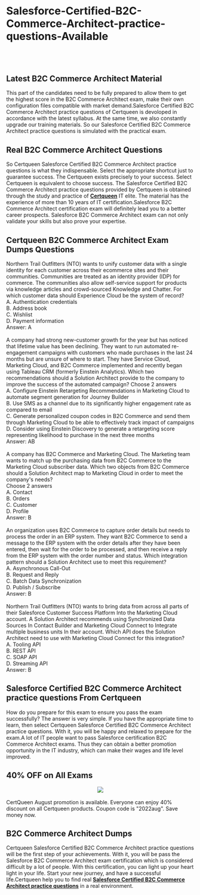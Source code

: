 # Salesforce-Certified-B2C-Commerce-Architect-practice-questions-Available
<h2>
	<br />
</h2>
<h2>
	Latest  B2C Commerce Architect Material
</h2>
This part of the candidates need to be fully prepared to allow them to get the highest score in the B2C Commerce Architect exam, make their own configuration files compatible with market demand.Salesforce Certified B2C Commerce Architect practice questions of Certqueen is devoloped in accordance with the latest syllabus. At the same time, we also constantly upgrade our training materials. So our Salesforce Certified B2C Commerce Architect practice questions is simulated with the practical exam.<br />
<h2>
	Real  B2C Commerce Architect Questions
</h2>
So Certqueen Salesforce Certified B2C Commerce Architect practice questions is what they indispensable. Select the appropriate shortcut just to guarantee success. The Certqueen exists precisely to your success. Select Certqueen is equivalent to choose success. The Salesforce Certified B2C Commerce Architect practice questions provided by Certqueen is obtained through the study and practice of <a href="http://www.certqueen.com/" target="_blank"><strong>Certqueen</strong></a> IT elite. The material has the experience of more than 10 years of IT certification.Salesforce B2C Commerce Architect certification exam will definitely lead you to a better career prospects. Salesforce B2C Commerce Architect exam can not only validate your skills but also prove your expertise.<br />
<h2 style="white-space:normal;">
	Certqueen B2C Commerce Architect Exam Dumps Questions
</h2>
<span style="white-space:normal;">Northern Trail Outfitters (NTO) wants to unify customer data with a single identity for each customer across their ecommerce sites and their communities. Communities are treated as an identity provider (IDP) for commerce. The communities also allow self-service support for products via knowledge articles and crowd-sourced Knowledge and Chatter. For which customer data should Experience Cloud be the system of record?</span><br style="white-space:normal;" />
<span style="white-space:normal;">A. Authentication credentials</span><br style="white-space:normal;" />
<span style="white-space:normal;">B. Address book</span><br style="white-space:normal;" />
<span style="white-space:normal;">C. Wishlist</span><br style="white-space:normal;" />
<span style="white-space:normal;">D. Payment information</span><br style="white-space:normal;" />
<span style="white-space:normal;">Answer: A</span><br style="white-space:normal;" />
<br style="white-space:normal;" />
<span style="white-space:normal;">A company had strong new-customer growth for the year but has noticed that lifetime value has been declining. They want to run automated re-engagement campaigns with customers who made purchases in the last 24 months but are unsure of where to start. They have Service Cloud, Marketing Cloud, and B2C Commerce implemented and recently began using Tableau CRM (formerly Einstein Analytics). Which two recommendations should a Solution Architect provide to the company to improve the success of the automated campaign? Choose 2 answers</span><br style="white-space:normal;" />
<span style="white-space:normal;">A. Configure Einstein Retargeting Recommendations in Marketing Cloud to automate segment generation for Journey Builder</span><br style="white-space:normal;" />
<span style="white-space:normal;">B. Use SMS as a channel due to its significantly higher engagement rate as compared to email</span><br style="white-space:normal;" />
<span style="white-space:normal;">C. Generate personalized coupon codes in B2C Commerce and send them through Marketing Cloud to be able to effectively track impact of campaigns</span><br style="white-space:normal;" />
<span style="white-space:normal;">D. Consider using Einstein Discovery to generate a retargeting score representing likelihood to purchase in the next three months</span><br style="white-space:normal;" />
<span style="white-space:normal;">Answer: AB</span><br style="white-space:normal;" />
<br style="white-space:normal;" />
<span style="white-space:normal;">A company has B2C Commerce and Marketing Cloud. The Marketing team wants to match up the purchasing data from B2C Commerce to the Marketing Cloud subscriber data. Which two objects from B2C Commerce should a Solution Architect map to Marketing Cloud in order to meet the company's needs?</span><br style="white-space:normal;" />
<span style="white-space:normal;">Choose 2 answers</span><br style="white-space:normal;" />
<span style="white-space:normal;">A. Contact</span><br style="white-space:normal;" />
<span style="white-space:normal;">B. Orders</span><br style="white-space:normal;" />
<span style="white-space:normal;">C. Customer</span><br style="white-space:normal;" />
<span style="white-space:normal;">D. Profile</span><br style="white-space:normal;" />
<span style="white-space:normal;">Answer: B</span><br style="white-space:normal;" />
<br style="white-space:normal;" />
<span style="white-space:normal;">An organization uses B2C Commerce to capture order details but needs to process the order in an ERP system. They want B2C Commerce to send a message to the ERP system with the order details after they have been entered, then wait for the order to be processed, and then receive a reply from the ERP system with the order number and status. Which integration pattern should a Solution Architect use to meet this requirement?</span><br style="white-space:normal;" />
<span style="white-space:normal;">A. Asynchronous Call-Out</span><br style="white-space:normal;" />
<span style="white-space:normal;">B. Request and Reply</span><br style="white-space:normal;" />
<span style="white-space:normal;">C. Batch Data Synchronization</span><br style="white-space:normal;" />
<span style="white-space:normal;">D. Publish / Subscribe</span><br style="white-space:normal;" />
<span style="white-space:normal;">Answer: B</span><br style="white-space:normal;" />
<br style="white-space:normal;" />
<span style="white-space:normal;">Northern Trail Outfitters (NTO) wants to bring data from across all parts of their Salesforce Customer Success Platform Into the Marketing Cloud account. A Solution Architect recommends using Synchronized Data Sources In Contact Builder and Marketing Cloud Connect to Integrate multiple business units In their account. Which API does the Solution Architect need to use with Marketing Cloud Connect for this integration?</span><br style="white-space:normal;" />
<span style="white-space:normal;">A. Tooling API</span><br style="white-space:normal;" />
<span style="white-space:normal;">B. REST API</span><br style="white-space:normal;" />
<span style="white-space:normal;">C. SOAP API</span><br style="white-space:normal;" />
<span style="white-space:normal;">D. Streaming API</span><br style="white-space:normal;" />
<span style="white-space:normal;">Answer: B</span><br />
<h2>
	Salesforce Certified B2C Commerce Architect practice questions From Certqueen
</h2>
How do you prepare for this exam to ensure you pass the exam successfully? The answer is very simple. If you have the appropriate time to learn, then select Certqueen Salesforce Certified B2C Commerce Architect practice questions. With it, you will be happy and relaxed to prepare for the exam.A lot of IT people want to pass Salesforce certification B2C Commerce Architect exams. Thus they can obtain a better promotion opportunity in the IT industry, which can make their wages and life level improved.<br />
<h2>
	40% OFF on All Exams
</h2>
<div style="text-align:center;">
	<a href="https://www.certqueen.com/promotion.asp"><img src="http://www.h12-261.com/wp-content/uploads/2022/08/CQ-August-promo-2022-e1659337928585.jpg" /></a>
</div>
<br />
CertQueen August promotion is available. Everyone can enjoy 40% discount on all Certqueen products. Coupon code is "2022aug". Save money now.
<h2>
	B2C Commerce Architect Dumps
</h2>
Certqueen Salesforce Certified B2C Commerce Architect practice questions will be the first step of your achievements. With it, you will be pass the Salesforce B2C Commerce Architect exam certification which is considered difficult by a lot of people. With this certification, you can light up your heart light in your life. Start your new journey, and have a successful life.Certqueen help you to find real <a href="https://www.certqueen.com/B2C-Commerce-Architect.html" target="_blank"><strong>Salesforce Certified B2C Commerce Architect practice questions</strong></a> in a real environment.
